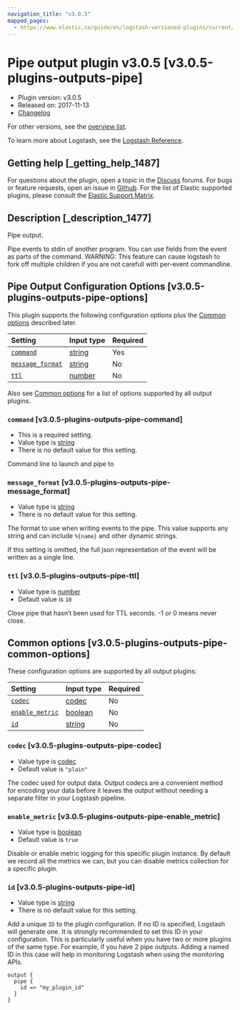 ```yaml
---
navigation_title: "v3.0.5"
mapped_pages:
  - https://www.elastic.co/guide/en/logstash-versioned-plugins/current/v3.0.5-plugins-outputs-pipe.html
---
```


# Pipe output plugin v3.0.5 [v3.0.5-plugins-outputs-pipe]

* Plugin version: v3.0.5
* Released on: 2017-11-13
* [Changelog](https://github.com/logstash-plugins/logstash-output-pipe/blob/v3.0.5/CHANGELOG.md)

For other versions, see the [overview list](output-pipe-index.md).

To learn more about Logstash, see the [Logstash Reference](https://www.elastic.co/guide/en/logstash/current/index.html).

## Getting help [_getting_help_1487]

For questions about the plugin, open a topic in the [Discuss](http://discuss.elastic.co) forums. For bugs or feature requests, open an issue in [Github](https://github.com/logstash-plugins/logstash-output-pipe). For the list of Elastic supported plugins, please consult the [Elastic Support Matrix](https://www.elastic.co/support/matrix#matrix_logstash_plugins).

## Description [_description_1477]

Pipe output.

Pipe events to stdin of another program. You can use fields from the event as parts of the command. WARNING: This feature can cause logstash to fork off multiple children if you are not carefull with per-event commandline.

## Pipe Output Configuration Options [v3.0.5-plugins-outputs-pipe-options]

This plugin supports the following configuration options plus the [Common options](v3-0-5-plugins-outputs-pipe.md#v3.0.5-plugins-outputs-pipe-common-options) described later.

| Setting | Input type | Required |
| :- | :- | :- |
| [`command`](v3-0-5-plugins-outputs-pipe.md#v3.0.5-plugins-outputs-pipe-command) | [string](/lsr/value-types.md#string) | Yes |
| [`message_format`](v3-0-5-plugins-outputs-pipe.md#v3.0.5-plugins-outputs-pipe-message_format) | [string](/lsr/value-types.md#string) | No |
| [`ttl`](v3-0-5-plugins-outputs-pipe.md#v3.0.5-plugins-outputs-pipe-ttl) | [number](/lsr/value-types.md#number) | No |

Also see [Common options](v3-0-5-plugins-outputs-pipe.md#v3.0.5-plugins-outputs-pipe-common-options) for a list of options supported by all output plugins.

### `command` [v3.0.5-plugins-outputs-pipe-command]

* This is a required setting.
* Value type is [string](/lsr/value-types.md#string)
* There is no default value for this setting.

Command line to launch and pipe to

### `message_format` [v3.0.5-plugins-outputs-pipe-message_format]

* Value type is [string](/lsr/value-types.md#string)
* There is no default value for this setting.

The format to use when writing events to the pipe. This value supports any string and can include `%{name}` and other dynamic strings.

If this setting is omitted, the full json representation of the event will be written as a single line.

### `ttl` [v3.0.5-plugins-outputs-pipe-ttl]

* Value type is [number](/lsr/value-types.md#number)
* Default value is `10`

Close pipe that hasn’t been used for TTL seconds. -1 or 0 means never close.

## Common options [v3.0.5-plugins-outputs-pipe-common-options]

These configuration options are supported by all output plugins:

| Setting | Input type | Required |
| :- | :- | :- |
| [`codec`](v3-0-5-plugins-outputs-pipe.md#v3.0.5-plugins-outputs-pipe-codec) | [codec](/lsr/value-types.md#codec) | No |
| [`enable_metric`](v3-0-5-plugins-outputs-pipe.md#v3.0.5-plugins-outputs-pipe-enable_metric) | [boolean](/lsr/value-types.md#boolean) | No |
| [`id`](v3-0-5-plugins-outputs-pipe.md#v3.0.5-plugins-outputs-pipe-id) | [string](/lsr/value-types.md#string) | No |

### `codec` [v3.0.5-plugins-outputs-pipe-codec]

* Value type is [codec](/lsr/value-types.md#codec)
* Default value is `"plain"`

The codec used for output data. Output codecs are a convenient method for encoding your data before it leaves the output without needing a separate filter in your Logstash pipeline.

### `enable_metric` [v3.0.5-plugins-outputs-pipe-enable_metric]

* Value type is [boolean](/lsr/value-types.md#boolean)
* Default value is `true`

Disable or enable metric logging for this specific plugin instance. By default we record all the metrics we can, but you can disable metrics collection for a specific plugin.

### `id` [v3.0.5-plugins-outputs-pipe-id]

* Value type is [string](/lsr/value-types.md#string)
* There is no default value for this setting.

Add a unique `ID` to the plugin configuration. If no ID is specified, Logstash will generate one. It is strongly recommended to set this ID in your configuration. This is particularly useful when you have two or more plugins of the same type. For example, if you have 2 pipe outputs. Adding a named ID in this case will help in monitoring Logstash when using the monitoring APIs.

```
output {
  pipe {
    id => "my_plugin_id"
  }
}
```
